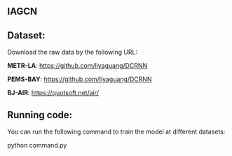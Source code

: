 ## IAGCN

## Dataset:
Download the raw data by the following URL:

**METR-LA**:  https://github.com/liyaguang/DCRNN

**PEMS-BAY**:  https://github.com/liyaguang/DCRNN

**BJ-AIR**: https://quotsoft.net/air/

## Running code:

You can run the following command to train the model at different datasets: 

python command.py
